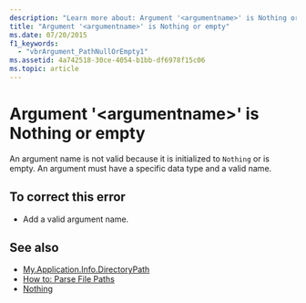 ```yaml
---
description: "Learn more about: Argument '<argumentname>' is Nothing or empty"
title: "Argument '<argumentname>' is Nothing or empty"
ms.date: 07/20/2015
f1_keywords: 
  - "vbrArgument_PathNullOrEmpty1"
ms.assetid: 4a742518-30ce-4054-b1bb-df6978f15c06
ms.topic: article
---
```

# Argument '\<argumentname>' is Nothing or empty

An argument name is not valid because it is initialized to `Nothing` or is empty. An argument must have a specific data type and a valid name.  
  
## To correct this error  
  
- Add a valid argument name.  
  
## See also

- [My.Application.Info.DirectoryPath](xref:Microsoft.VisualBasic.ApplicationServices.AssemblyInfo.DirectoryPath)
- [How to: Parse File Paths](../developing-apps/programming/drives-directories-files/how-to-parse-file-paths.md)
- [Nothing](../language-reference/nothing.md)
